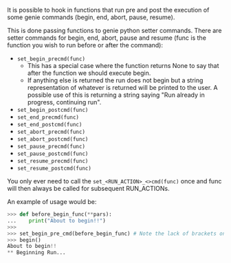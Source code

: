 It is possible to hook in functions that run pre and post the execution of some genie commands (begin, end, abort, pause, resume). 

This is done passing functions to genie python setter commands. There are setter commands for begin, end, abort, pause and resume (func is the function you wish to run before or after the command):

- `set_begin_precmd(func)`
    - This has a special case where the function returns None to say that after the function we should execute begin.
    - If anything else is returned the run does not begin but a string representation of whatever is returned will be printed to the user. A possible use of this is returning a string saying "Run already in progress, continuing run".
- `set_begin_postcmd(func)`
- `set_end_precmd(func)`
- `set_end_postcmd(func)`
- `set_abort_precmd(func)`
- `set_abort_postcmd(func)`
- `set_pause_precmd(func)`
- `set_pause_postcmd(func)`
- `set_resume_precmd(func)`
- `set_resume_postcmd(func)`

You only ever need to call the `set_<RUN_ACTION>_<>cmd(func)` once and func will then always be called for subsequent RUN_ACTIONs.

An example of usage would be:

```python
>>> def before_begin_func(**pars):
...    print("About to begin!!")
>>>
>>> set_begin_pre_cmd(before_begin_func) # Note the lack of brackets on before_begin_func here
>>> begin()
About to begin!!
** Beginning Run...
```
